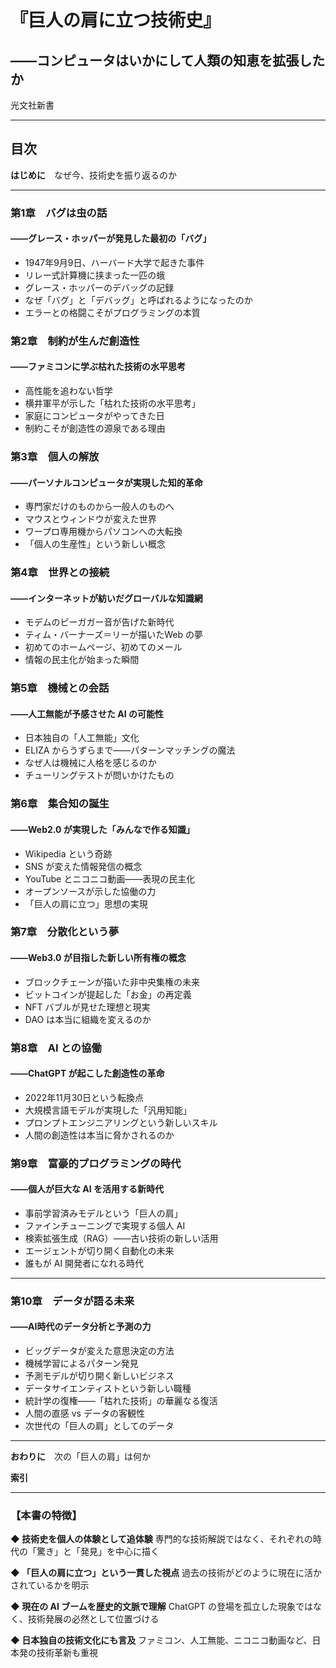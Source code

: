 # 『巨人の肩に立つ技術史』
## ――コンピュータはいかにして人類の知恵を拡張したか

光文社新書

---

## 目次

**はじめに**　なぜ今、技術史を振り返るのか

---

### 第1章　バグは虫の話
#### ――グレース・ホッパーが発見した最初の「バグ」
- 1947年9月9日、ハーバード大学で起きた事件
- リレー式計算機に挟まった一匹の蛾
- グレース・ホッパーのデバッグの記録
- なぜ「バグ」と「デバッグ」と呼ばれるようになったのか
- エラーとの格闘こそがプログラミングの本質

### 第2章　制約が生んだ創造性
#### ――ファミコンに学ぶ枯れた技術の水平思考
- 高性能を追わない哲学
- 横井軍平が示した「枯れた技術の水平思考」
- 家庭にコンピュータがやってきた日
- 制約こそが創造性の源泉である理由

### 第3章　個人の解放
#### ――パーソナルコンピュータが実現した知的革命
- 専門家だけのものから一般人のものへ
- マウスとウィンドウが変えた世界
- ワープロ専用機からパソコンへの大転換
- 「個人の生産性」という新しい概念

### 第4章　世界との接続
#### ――インターネットが紡いだグローバルな知識網
- モデムのピーガガー音が告げた新時代
- ティム・バーナーズ＝リーが描いたWeb の夢
- 初めてのホームページ、初めてのメール
- 情報の民主化が始まった瞬間

### 第5章　機械との会話
#### ――人工無能が予感させた AI の可能性
- 日本独自の「人工無能」文化
- ELIZA からうずらまで――パターンマッチングの魔法
- なぜ人は機械に人格を感じるのか
- チューリングテストが問いかけたもの

### 第6章　集合知の誕生
#### ――Web2.0 が実現した「みんなで作る知識」
- Wikipedia という奇跡
- SNS が変えた情報発信の概念
- YouTube とニコニコ動画――表現の民主化
- オープンソースが示した協働の力
- 「巨人の肩に立つ」思想の実現

### 第7章　分散化という夢
#### ――Web3.0 が目指した新しい所有権の概念
- ブロックチェーンが描いた非中央集権の未来
- ビットコインが提起した「お金」の再定義
- NFT バブルが見せた理想と現実
- DAO は本当に組織を変えるのか

### 第8章　AI との協働
#### ――ChatGPT が起こした創造性の革命
- 2022年11月30日という転換点
- 大規模言語モデルが実現した「汎用知能」
- プロンプトエンジニアリングという新しいスキル
- 人間の創造性は本当に脅かされるのか

### 第9章　富豪的プログラミングの時代
#### ――個人が巨大な AI を活用する新時代
- 事前学習済みモデルという「巨人の肩」
- ファインチューニングで実現する個人 AI
- 検索拡張生成（RAG）――古い技術の新しい活用
- エージェントが切り開く自動化の未来
- 誰もが AI 開発者になれる時代

---

### 第10章　データが語る未来
#### ――AI時代のデータ分析と予測の力
- ビッグデータが変えた意思決定の方法
- 機械学習によるパターン発見
- 予測モデルが切り開く新しいビジネス
- データサイエンティストという新しい職種
- 統計学の復権――「枯れた技術」の華麗なる復活
- 人間の直感 vs データの客観性
- 次世代の「巨人の肩」としてのデータ

---

**おわりに**　次の「巨人の肩」は何か

**索引**

---

### 【本書の特徴】

**◆ 技術史を個人の体験として追体験**
専門的な技術解説ではなく、それぞれの時代の「驚き」と「発見」を中心に描く

**◆ 「巨人の肩に立つ」という一貫した視点**
過去の技術がどのように現在に活かされているかを明示

**◆ 現在の AI ブームを歴史的文脈で理解**
ChatGPT の登場を孤立した現象ではなく、技術発展の必然として位置づける

**◆ 日本独自の技術文化にも言及**
ファミコン、人工無能、ニコニコ動画など、日本発の技術革新も重視